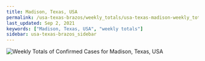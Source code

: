 ```yaml
---
title: Madison, Texas, USA
permalink: /usa-texas-brazos/weekly_totals/usa-texas-madison-weekly_totals.html
last_updated: Sep 2, 2021
keywords: ["Madison, Texas, USA", "weekly totals"]
sidebar: usa-texas-brazos_sidebar
---
```


![Weekly Totals of Confirmed Cases for Madison, Texas, USA](/covid_tracker/images/graphs/usa-texas-madison-weekly_totals_graph.png)
